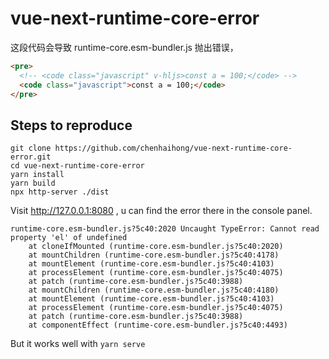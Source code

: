 # vue-next-runtime-core-error

这段代码会导致 runtime-core.esm-bundler.js 抛出错误，

```html
<pre>
  <!-- <code class="javascript" v-hljs>const a = 100;</code> -->
  <code class="javascript">const a = 100;</code>
</pre>
```

## Steps to reproduce

```shell
git clone https://github.com/chenhaihong/vue-next-runtime-core-error.git
cd vue-next-runtime-core-error
yarn install
yarn build
npx http-server ./dist
```

Visit http://127.0.0.1:8080 , u can find the error there in the console panel.

```
runtime-core.esm-bundler.js?5c40:2020 Uncaught TypeError: Cannot read property 'el' of undefined
    at cloneIfMounted (runtime-core.esm-bundler.js?5c40:2020)
    at mountChildren (runtime-core.esm-bundler.js?5c40:4178)
    at mountElement (runtime-core.esm-bundler.js?5c40:4103)
    at processElement (runtime-core.esm-bundler.js?5c40:4075)
    at patch (runtime-core.esm-bundler.js?5c40:3988)
    at mountChildren (runtime-core.esm-bundler.js?5c40:4180)
    at mountElement (runtime-core.esm-bundler.js?5c40:4103)
    at processElement (runtime-core.esm-bundler.js?5c40:4075)
    at patch (runtime-core.esm-bundler.js?5c40:3988)
    at componentEffect (runtime-core.esm-bundler.js?5c40:4493)
```

But it works well with `yarn serve`

